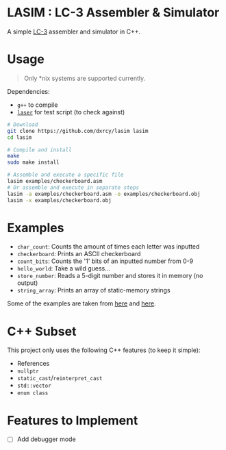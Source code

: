 # **LASIM** : LC-3 Assembler & Simulator

A simple [LC-3](https://en.wikipedia.org/wiki/Little_Computer_3) assembler and
simulator in C++.

# Usage

> Only *nix systems are supported currently.

Dependencies:

- `g++` to compile
- [`laser`](https://github.com/PaperFanz/laser) for test script (to check
    against)

```sh
# Download
git clone https://github.com/dxrcy/lasim lasim
cd lasim

# Compile and install
make
sudo make install

# Assemble and execute a specific file
lasim examples/checkerboard.asm
# Or assemble and execute in separate steps
lasim -a examples/checkerboard.asm -o examples/checkerboard.obj
lasim -x examples/checkerboard.obj
```

# Examples

- `char_count`: Counts the amount of times each letter was inputted
- `checkerboard`: Prints an ASCII checkerboard
- `count_bits`: Counts the '1' bits of an inputted number from 0-9
- `hello_world`: Take a wild guess...
- `store_number`: Reads a 5-digit number and stores it in memory (no output)
- `string_array`: Prints an array of static-memory strings

Some of the examples are taken from
[here](https://github.com/Nguyen-Nhat-Tuan-Minh/LC_3-Assembly-Program) and
[here](https://github.com/dideler/LC-3-Programs).

# C++ Subset

This project only uses the following C++ features (to keep it simple):

- References
- `nullptr`
- `static_cast`/`reinterpret_cast`
- `std::vector`
- `enum class`

# Features to Implement

- [ ] Add debugger mode



